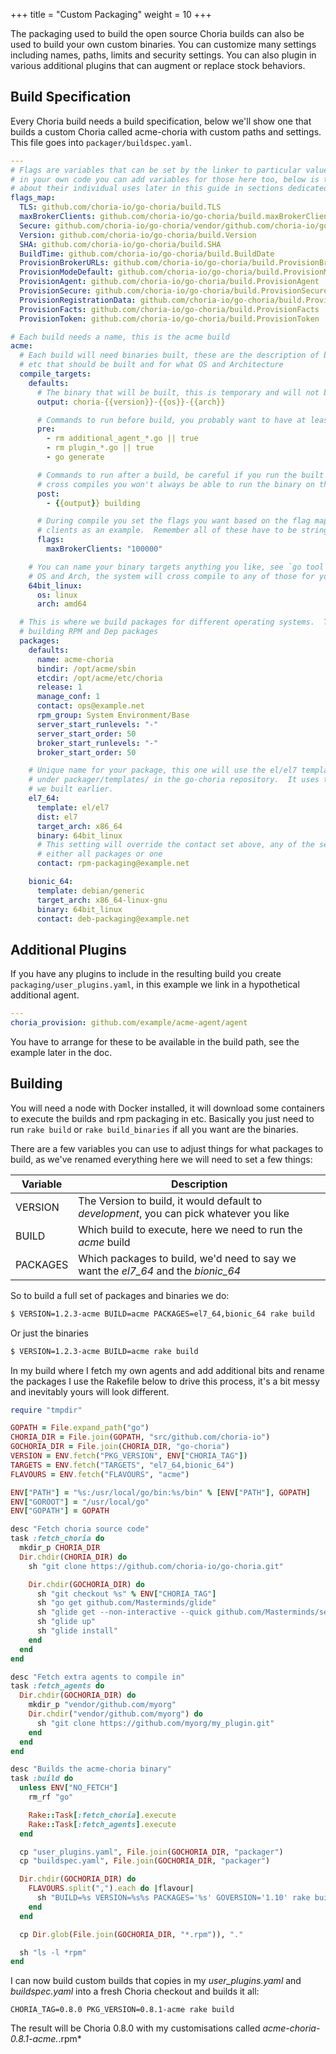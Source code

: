 +++
title = "Custom Packaging"
weight = 10
+++

The packaging used to build the open source Choria builds can also be used to build your own custom binaries.  You can customize many settings including names, paths, limits and security settings.  You can also plugin in various additional plugins that can augment or replace stock behaviors.

## Build Specification

Every Choria build needs a build specification, below we'll show one that builds a custom Choria called acme-choria with custom paths and settings. This file goes into `packager/buildspec.yaml`.

```yaml
---
# Flags are variables that can be set by the linker to particular values. These are all String values, if you are linking
# in your own code you can add variables for those here too, below is the current set of Choria build time settables.  More
# about their individual uses later in this guide in sections dedicated to types of plugin
flags_map:
  TLS: github.com/choria-io/go-choria/build.TLS
  maxBrokerClients: github.com/choria-io/go-choria/build.maxBrokerClients
  Secure: github.com/choria-io/go-choria/vendor/github.com/choria-io/go-protocol/protocol.Secure
  Version: github.com/choria-io/go-choria/build.Version
  SHA: github.com/choria-io/go-choria/build.SHA
  BuildTime: github.com/choria-io/go-choria/build.BuildDate
  ProvisionBrokerURLs: github.com/choria-io/go-choria/build.ProvisionBrokerURLs
  ProvisionModeDefault: github.com/choria-io/go-choria/build.ProvisionModeDefault
  ProvisionAgent: github.com/choria-io/go-choria/build.ProvisionAgent
  ProvisionSecure: github.com/choria-io/go-choria/build.ProvisionSecure
  ProvisionRegistrationData: github.com/choria-io/go-choria/build.ProvisionRegistrationData
  ProvisionFacts: github.com/choria-io/go-choria/build.ProvisionFacts
  ProvisionToken: github.com/choria-io/go-choria/build.ProvisionToken

# Each build needs a name, this is the acme build
acme:
  # Each build will need binaries built, these are the description of binaries, flags, options
  # etc that should be built and for what OS and Architecture
  compile_targets:
    defaults:
      # The binary that will be built, this is temporary and will not be seen by end users
      output: choria-{{version}}-{{os}}-{{arch}}

      # Commands to run before build, you probably want to have at least these but can add your own
      pre:
        - rm additional_agent_*.go || true
        - rm plugin_*.go || true
        - go generate

      # Commands to run after a build, be careful if you run the built binary like here when doing
      # cross compiles you won't always be able to run the binary on the build host
      post:
        - {{output}} building

      # During compile you set the flags you want based on the flag map above, lets increase the broker
      # clients as an example.  Remember all of these have to be strings.
      flags:
        maxBrokerClients: "100000"

    # You can name your binary targets anything you like, see `go tool dist list` for a list of valid
    # OS and Arch, the system will cross compile to any of those for you.
    64bit_linux:
      os: linux
      arch: amd64

  # This is where we build packages for different operating systems.  Today the packaging system supports
  # building RPM and Dep packages
  packages:
    defaults:
      name: acme-choria
      bindir: /opt/acme/sbin
      etcdir: /opt/acme/etc/choria
      release: 1
      manage_conf: 1
      contact: ops@example.net
      rpm_group: System Environment/Base
      server_start_runlevels: "-"
      server_start_order: 50
      broker_start_runlevels: "-"
      broker_start_order: 50

    # Unique name for your package, this one will use the el/el7 template that you can see
    # under packager/templates/ in the go-choria repository.  It uses the 32bit_linux binary
    # we built earlier.
    el7_64:
      template: el/el7
      dist: el7
      target_arch: x86_64
      binary: 64bit_linux
      # This setting will override the contact set above, any of the settings can be set for
      # either all packages or one
      contact: rpm-packaging@example.net

    bionic_64:
      template: debian/generic
      target_arch: x86_64-linux-gnu
      binary: 64bit_linux
      contact: deb-packaging@example.net
```

## Additional Plugins

If you have any plugins to include in the resulting build you create `packaging/user_plugins.yaml`, in this example we link in a hypothetical additional agent.

```yaml
---
choria_provision: github.com/example/acme-agent/agent
```

You have to arrange for these to be available in the build path, see the example later in the doc.

## Building

You will need a node with Docker installed, it will download some containers to execute the builds and rpm packaging in etc. Basically you just need to run `rake build` or `rake build_binaries` if all you want are the binaries.

There are a few variables you can use to adjust things for what packages to build, as we've renamed everything here we will need to set a few things:

|Variable|Description|
|--------|-----------|
|VERSION |The Version to build, it would default to *development*, you can pick whatever you like|
|BUILD|Which build to execute, here we need to run the *acme* build|
|PACKAGES|Which packages to build, we'd need to say we want the *el7_64* and the *bionic_64*|

So to build a full set of packages and binaries we do:

```bash
$ VERSION=1.2.3-acme BUILD=acme PACKAGES=el7_64,bionic_64 rake build
```

Or just the binaries

```bash
$ VERSION=1.2.3-acme BUILD=acme rake build
```

In my build where I fetch my own agents and add additional bits and rename the packages I use the Rakefile below to drive this process, it's a bit messy and inevitably yours will look different.

```ruby
require "tmpdir"

GOPATH = File.expand_path("go")
CHORIA_DIR = File.join(GOPATH, "src/github.com/choria-io")
GOCHORIA_DIR = File.join(CHORIA_DIR, "go-choria")
VERSION = ENV.fetch("PKG_VERSION", ENV["CHORIA_TAG"])
TARGETS = ENV.fetch("TARGETS", "el7_64,bionic_64")
FLAVOURS = ENV.fetch("FLAVOURS", "acme")

ENV["PATH"] = "%s:/usr/local/go/bin:%s/bin" % [ENV["PATH"], GOPATH]
ENV["GOROOT"] = "/usr/local/go"
ENV["GOPATH"] = GOPATH

desc "Fetch choria source code"
task :fetch_choria do
  mkdir_p CHORIA_DIR
  Dir.chdir(CHORIA_DIR) do
    sh "git clone https://github.com/choria-io/go-choria.git"

    Dir.chdir(GOCHORIA_DIR) do
      sh "git checkout %s" % ENV["CHORIA_TAG"]
      sh "go get github.com/Masterminds/glide"
      sh "glide get --non-interactive --quick github.com/Masterminds/semver"
      sh "glide up"
      sh "glide install"
    end
  end
end

desc "Fetch extra agents to compile in"
task :fetch_agents do
  Dir.chdir(GOCHORIA_DIR) do
    mkdir_p "vendor/github.com/myorg"
    Dir.chdir("vendor/github.com/myorg") do
      sh "git clone https://github.com/myorg/my_plugin.git"
    end
  end
end

desc "Builds the acme-choria binary"
task :build do
  unless ENV["NO_FETCH"]
    rm_rf "go"

    Rake::Task[:fetch_choria].execute
    Rake::Task[:fetch_agents].execute
  end

  cp "user_plugins.yaml", File.join(GOCHORIA_DIR, "packager")
  cp "buildspec.yaml", File.join(GOCHORIA_DIR, "packager")

  Dir.chdir(GOCHORIA_DIR) do
    FLAVOURS.split(",").each do |flavour|
      sh "BUILD=%s VERSION=%s%s PACKAGES='%s' GOVERSION='1.10' rake build" % [flavour, VERSION, flavour, TARGETS]
    end
  end

  cp Dir.glob(File.join(GOCHORIA_DIR, "*.rpm")), "."

  sh "ls -l *rpm"
end
```

I can now build custom builds that copies in my *user_plugins.yaml* and *buildspec.yaml* into a fresh Choria checkout and builds it all:

```
CHORIA_TAG=0.8.0 PKG_VERSION=0.8.1-acme rake build
```

The result will be Choria 0.8.0 with my customisations called *acme-choria-0.8.1-acme.*.rpm*
